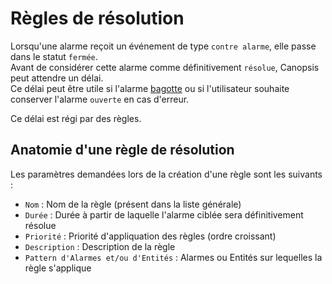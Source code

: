 # Règles de résolution

Lorsqu'une alarme reçoit un événement de type `contre alarme`, elle passe dans le statut `fermée`.  
Avant de considérer cette alarme comme définitivement `résolue`, Canopsis peut attendre un délai.  
Ce délai peut être utile si l'alarme [bagotte](regles-bagot) ou si l'utilisateur souhaite conserver l'alarme `ouverte` en cas d'erreur.

Ce délai est régi par des règles.

## Anatomie d'une règle de résolution

Les paramètres demandées lors de la création d'une règle sont les suivants :

* `Nom` : Nom de la règle (présent dans la liste générale)
* `Durée` : Durée à partir de laquelle l'alarme ciblée sera définitivement résolue
* `Priorité` : Priorité d'appliquation des règles (ordre croissant)
* `Description` : Description de la règle
* `Pattern d'Alarmes et/ou d'Entités` : Alarmes ou Entités sur lequelles la règle s'applique
